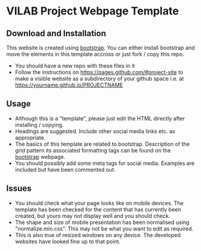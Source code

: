 # VILAB Project Webpage Template

## Download and Installation

This website is created using [bootstrap](http://getbootstrap.com).  You can either install bootstrap and
move the elements in this template accross or just fork / copy this repo.
* You should have a new repo with these files in it
* Follow the instructions on https://pages.github.com/#project-site to make a visible website as a subdirectory of your github space i.e. at https://yourname.github.io/PROJECTNAME 

## Usage

* Although this is a "template", please just edit the HTML directly after
  installing / copying.
* Headings are suggested.  Include other social media links etc. as appropriate.
* The basics of this template are related to bootstrap.  Description of the grid pattern its
  associated formatting tags can be found on the
[bootstrap](http://getbootstrap.com) webpage.
* You should possibly add some meta tags for social media.  Examples are
  included but have been commented out.

## Issues

* You should check what your page looks like on mobile devices.  The template
  has been checked for the content that has currently been created, but yours
may not display well and you should check.
* The shape and size of mobile presentation has been normalised using "normalize.min.css".  This may not be what you want to edit as required.
* This is also true of resized windows on any device.  The developed websites
  have looked fine up to that point.

